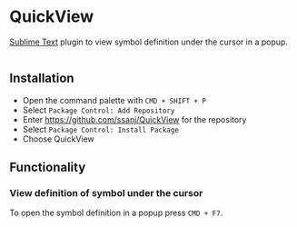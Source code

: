 # QuickView

[Sublime Text](https://www.sublimetext.com/) plugin to view symbol definition under the cursor in a popup.

![]()


## Installation

- Open the command palette with `CMD + SHIFT + P`
- Select `Package Control: Add Repository`
- Enter https://github.com/ssanj/QuickView for the repository
- Select `Package Control: Install Package`
- Choose QuickView


## Functionality

### View definition of symbol under the cursor

To open the symbol definition in a popup press `CMD + F7`.

